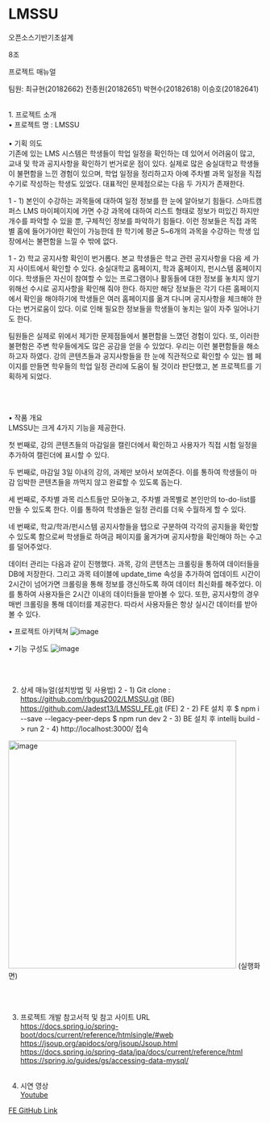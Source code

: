 # LMSSU

오픈소스기반기초설계

8조

프로젝트 매뉴얼

팀원: 최규현(20182662)
전종원(20182651)
박현수(20182618)
이승호(20182641)

<br>
1. 프로젝트 소개 <br>
• 프로젝트 명 : LMSSU <br> <br>
• 기획 의도 
<br>
기존에 있는 LMS 시스템은 학생들이 학업 일정을 확인하는 데 있어서 어려움이 많고, 교내 및 학과 공지사항을 확인하기 번거로운 점이 있다. 실제로 많은 숭실대학교 학생들이 불편함을 느낀 경험이 있으며, 학업 일정을 정리하고자 아예 주차별 과목 일정을 직접 수기로 작성하는 학생도 있었다. 대표적인 문제점으로는 다음 두 가지가 존재한다.

1 - 1) 본인이 수강하는 과목들에 대하여 일정 정보를 한 눈에 알아보기 힘들다.
스마트캠퍼스 LMS 마이페이지에 가면 수강 과목에 대하여 리스트 형태로 정보가 떠있긴 하지만 개수를 파악할 수 있을 뿐, 구체적인 정보를 파악하기 힘들다. 이런 정보들은 직접 과목별 홈에 들어가야만 확인이 가능한데 한 학기에 평균 5~6개의 과목을 수강하는 학생 입장에서는 불편함을 느낄 수 밖에 없다.

1 - 2) 학교 공지사항 확인이 번거롭다.
본교 학생들은 학교 관련 공지사항을 다음 세 가지 사이트에서 확인할 수 있다. 숭실대학교 홈페이지, 학과 홈페이지, 펀시스템 홈페이지이다. 학생들은 자신이 참여할 수 있는 프로그램이나 활동들에 대한 정보를 놓치지 않기 위해선 수시로 공지사항을 확인해 줘야 한다. 하지만 해당 정보들은 각기 다른 홈페이지에서 확인을 해야하기에 학생들은 여러 홈페이지를 옮겨 다니며 공지사항을 체크해야 한다는 번거로움이 있다. 이로 인해 필요한 정보들을 학생들이 놓치는 일이 자주 일어나기도 한다.
 
팀원들은 실제로 위에서 제기한 문제점들에서 불편함을 느꼈던 경험이 있다. 또, 이러한 불편함은 주변 학우들에게도 많은 공감을 얻을 수 있었다. 우리는 이런 불편함들을 해소하고자 하였다. 강의 콘텐츠들과 공지사항들을 한 눈에 직관적으로 확인할 수 있는 웹 페이지를 만들면 학우들의 학업 일정 관리에 도움이 될 것이라 판단했고, 본 프로젝트를 기획하게 되었다.

<br><br>

• 작품 개요 <br>
LMSSU는 크게 4가지 기능을 제공한다.

첫 번째로, 강의 콘텐츠들의 마감일을 캘린더에서 확인하고 사용자가 직접 시험 일정을 추가하여 캘린더에 표시할 수 있다.

두 번째로, 마감일 3일 이내의 강의, 과제만 보아서 보여준다. 이를 통하여 학생들이 마감 임박한 콘텐츠들을 까먹지 않고 완료할 수 있도록 돕는다.

세 번째로, 주차별 과목 리스트들만 모아놓고, 주차별 과목별로 본인만의 to-do-list를 만들 수 있도록 한다. 이를 통하여 학생들은 일정 관리를 더욱 수월하게 할 수 있다.
 
네 번째로, 학교/학과/펀시스템 공지사항들을 탭으로 구분하여 각각의 공지들을 확인할 수 있도록 함으로써 학생들로 하여금 페이지를 옮겨가며 공지사항을 확인해야 하는 수고를 덜어주었다.
 
데이터 관리는 다음과 같이 진행했다. 
과목, 강의 콘텐츠는 크롤링을 통하여 데이터들을 DB에 저장한다. 그리고 과목 테이블에 update_time 속성을 추가하여 업데이트 시간이 2시간이 넘어가면 크롤링을 통해 정보를 갱신하도록 하여 데이터 최신화를 해주었다. 이를 통하여 사용자들은 2시간 이내의 데이터들을 받아볼 수 있다. 또한, 공지사항의 경우 매번 크롤링을 통해 데이터를 제공한다. 따라서 사용자들은 항상 실시간 데이터를 받아볼 수 있다.

• 프로젝트 아키텍쳐
   ![image](https://user-images.githubusercontent.com/81209525/206213728-17b80742-7b3e-40f6-b505-4d4fdc9b01be.png)

• 기능 구성도
  ![image](https://user-images.githubusercontent.com/81209525/206213742-752ae971-c9f0-4138-8b2f-1547479c7991.png)


<br> <br>

2. 상세 매뉴얼(설치방법 및 사용법)
2 - 1) Git clone : https://github.com/rbgus2002/LMSSU.git (BE)
		https://github.com/Jadest13/LMSSU_FE.git (FE)
2 - 2) FE 설치 후 $ npm i --save --legacy-peer-deps
		 $ npm run dev
2 - 3) BE 설치 후 intellij build -> run
2 - 4) http://localhost:3000/ 접속

 <img width="452" alt="image" src="https://user-images.githubusercontent.com/81209525/206213757-f6e858ac-e0af-407d-baae-c4a2d1f8be52.png">
(실행화면)

<br><br>

3. 프로젝트 개발 참고서적 및 참고 사이트 URL <br>
https://docs.spring.io/spring-boot/docs/current/reference/htmlsingle/#web <br>
https://jsoup.org/apidocs/org/jsoup/Jsoup.html <br>
https://docs.spring.io/spring-data/jpa/docs/current/reference/html <br>
https://spring.io/guides/gs/accessing-data-mysql/ <br><br>


4. 시연 영상 <br>
[Youtube](https://youtu.be/NQos49uvTY8)



[FE GitHub Link](https://github.com/Jadest13/LMSSU_FE)
